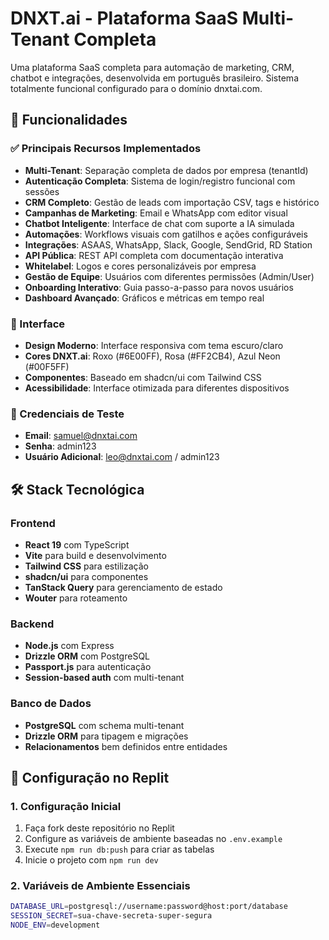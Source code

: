 # DNXT.ai - Plataforma SaaS Multi-Tenant Completa

Uma plataforma SaaS completa para automação de marketing, CRM, chatbot e integrações, desenvolvida em português brasileiro. Sistema totalmente funcional configurado para o domínio dnxtai.com.

## 🚀 Funcionalidades

### ✅ Principais Recursos Implementados
- **Multi-Tenant**: Separação completa de dados por empresa (tenantId)
- **Autenticação Completa**: Sistema de login/registro funcional com sessões
- **CRM Completo**: Gestão de leads com importação CSV, tags e histórico
- **Campanhas de Marketing**: Email e WhatsApp com editor visual
- **Chatbot Inteligente**: Interface de chat com suporte a IA simulada
- **Automações**: Workflows visuais com gatilhos e ações configuráveis
- **Integrações**: ASAAS, WhatsApp, Slack, Google, SendGrid, RD Station
- **API Pública**: REST API completa com documentação interativa
- **Whitelabel**: Logos e cores personalizáveis por empresa
- **Gestão de Equipe**: Usuários com diferentes permissões (Admin/User)
- **Onboarding Interativo**: Guia passo-a-passo para novos usuários
- **Dashboard Avançado**: Gráficos e métricas em tempo real

### 🎨 Interface
- **Design Moderno**: Interface responsiva com tema escuro/claro
- **Cores DNXT.ai**: Roxo (#6E00FF), Rosa (#FF2CB4), Azul Neon (#00F5FF)
- **Componentes**: Baseado em shadcn/ui com Tailwind CSS
- **Acessibilidade**: Interface otimizada para diferentes dispositivos

### 🔐 Credenciais de Teste
- **Email**: samuel@dnxtai.com
- **Senha**: admin123
- **Usuário Adicional**: leo@dnxtai.com / admin123

## 🛠️ Stack Tecnológica

### Frontend
- **React 19** com TypeScript
- **Vite** para build e desenvolvimento
- **Tailwind CSS** para estilização
- **shadcn/ui** para componentes
- **TanStack Query** para gerenciamento de estado
- **Wouter** para roteamento

### Backend
- **Node.js** com Express
- **Drizzle ORM** com PostgreSQL
- **Passport.js** para autenticação
- **Session-based auth** com multi-tenant

### Banco de Dados
- **PostgreSQL** com schema multi-tenant
- **Drizzle ORM** para tipagem e migrações
- **Relacionamentos** bem definidos entre entidades

## 🔧 Configuração no Replit

### 1. Configuração Inicial
1. Faça fork deste repositório no Replit
2. Configure as variáveis de ambiente baseadas no `.env.example`
3. Execute `npm run db:push` para criar as tabelas
4. Inicie o projeto com `npm run dev`

### 2. Variáveis de Ambiente Essenciais
```bash
DATABASE_URL=postgresql://username:password@host:port/database
SESSION_SECRET=sua-chave-secreta-super-segura
NODE_ENV=development
